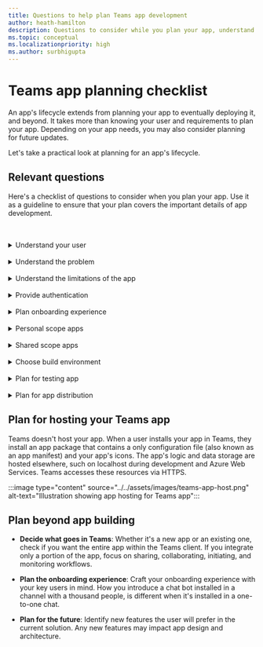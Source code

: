 ```yaml
---
title: Questions to help plan Teams app development
author: heath-hamilton
description: Questions to consider while you plan your app, understand your user and their needs, problems that your app solves, user authentication and their onboarding experience.
ms.topic: conceptual
ms.localizationpriority: high
ms.author: surbhigupta
---
```


# Teams app planning checklist

An app's lifecycle extends from planning your app to eventually deploying it, and beyond. It takes more than knowing your user and requirements to plan your app. Depending on your app needs, you may also consider planning for future updates.

Let's take a practical look at planning for an app's lifecycle.

## Relevant questions

Here's a checklist of questions to consider when you plan your app. Use it as a guideline to ensure that your plan covers the important details of app development.

<br>
<br>
<details>
<summary>Understand your user</summary>

Understanding the user and their concern are the first indicators of how a Teams app can help. Build your use case around the problem, determine how an app can solve it, and draw a solution. For more information, see [Understand your use cases](understand-use-cases.md)

| # | Consider... |
| --- | --- |
| 1 | Are the users primarily front-line workers on mobile clients? |
| 2 | Do you expect many guest users to need access to your app? |
| 3 | Do they use teams and channels or primarily group chats? |
| 4 | How technically sophisticated are your primary users? |
| 5 | Do you need a thorough onboarding experience or a few pointers might do? |

</details>
<br>
<details>
<summary>Understand the problem</summary>

| # | Consider... |
|--- | --- |
| 1 | What are the pros and cons of the current state system used by your users? |
| 2 | What are the issues faced by your users that you want to address? |
| 3 | What features or capabilities your users like and love in their current way of doing the process? |

</details>
<br>
<details>
<summary>Understand the limitations of the app</summary>

| # | Consider... |
| --- | --- |
| 1 | What are the challenges with back end integration of the current app? |
| 2 | Who owns the back end data - In-house or third-party? |
| 3 | Are there firewalls that impact the functioning of the app? |
| 4 | Are there APIs to access the data you need for functioning of your app? |

</details>
<br>
<details>
<summary>Provide authentication</summary>

Authentication is all about validating app users and securing the app and app users against unwarranted access. You can use an authentication method suitable for your app to validate app users who want to use the Teams app. For more information, see [Authenticate users in Microsoft Teams](../authentication/authentication.md)

| # | Consider...|
|--- | --- |
| 1 | Will the users access different views of data based on their roles? |
| 2 | Is there PII involved? |
| 3 | Will the interactions also be based on the user roles? |
| 4 | Will external users access the app? |

</details>
<br>
<details>
<summary>Plan onboarding experience</summary>

Building an awesome Teams app is all about finding the right combination of features to meet your user's needs. To provide your users with a seamless onboarding experience, you can create a step-by-step guide explaining how and what to do with your app. For example, see [Create Teams conversation bot](../../sbs-teams-conversation-bot.yml)

| # | Consider... |
| --- | --- |
| 1 | What happens when a user first configures your tab in a channel? |
| 2 | If you're sharing cards with a message extension, does it make sense to add a small link to a learn more page to help introduce users to what else your app can do? |
| 3 | Do you expect most people to already have some context of what your app is for, or to have already used your services in another context? |
| 4 | Are they coming to your app with no prior knowledge? |

</details>
<br>
<details>
<summary>Personal scope apps</summary>

| # | Consider... |
| --- | --- |
| 1 | Are there one-on-one interactions with the app required for privacy or other reasons? For example, checking leave balance or other private information. |
| 2 | Are they're going to be collaboration among users who might not have any common Teams? For example, finding upcoming organization wide events in a company. |
| 3 | Are there any personalized notifications or messages that need to be sent to a user throughout the Teams app experience? |

</details>
<br>
<details>
<summary>Shared scope apps</summary>

| # | Consider... |
| --- | --- |
| 1 | Is the information presented by the app, either in tab or through a bot, relevant and useful for most of the members in a Team? For example, Scrum app. |
| 2 | Could the app’s context change depending on the team in which it's added to? For example, Planner’s tasks are different in different teams. |
| 3 | Is it possible that all members in a persona who need to collaborate are a part of a single team? For example, agents working on a ticket. |

</details>
<br>
<details>
<summary>Choose build environment</summary>

With Teams, you can choose the build environment that best suits your app requirement. Use Teams Toolkit or other SDKs, such as C#, Blazor, Node.js, and more to get started. For more information, see [Plan your app with Teams features](../app-fundamentals-overview.md)

Suggestion: Options that help select the correct environment based on app needs.
</details>
<br>
<details>
<summary>Plan for testing app</summary>

After integrating your app with Microsoft Teams, you must test your app before publishing it. The ultimate goal is to get as many users for your app, therefore, ensure to test the app on multiple devices that users could use. For more information, see [Test your app](../build-and-test/test-app-overview.md)

Suggestion: Options that help determine the best testing environment for the app.
</details>
<br>
<details>
<summary>Plan for app distribution</summary>

You can provide your Microsoft Teams app to an individual, team, organization, or anyone who wants to use it. How you distribute depends on several factors, including users' needs, business and technical requirements, and your goals for the app. For more information, see [Distribute your Microsoft Teams app](../deploy-and-publish/apps-publish-overview.md)

Suggestion: Options that help determine the best distribution model.

</details>

## Plan for hosting your Teams app

Teams doesn't host your app. When a user installs your app in Teams, they install an app package that contains a only configuration file (also known as an app manifest) and your app's icons. The app's logic and data storage are hosted elsewhere, such on localhost during development and Azure Web Services. Teams accesses these resources via HTTPS.

:::image type="content" source="../../assets/images/teams-app-host.png" alt-text="Illustration showing app hosting for Teams app":::

## Plan beyond app building

- **Decide what goes in Teams**: Whether it's a new app or an existing one, check if you want the entire app within the Teams client. If you integrate only a portion of the app, focus on sharing, collaborating, initiating, and monitoring workflows.

- **Plan the onboarding experience**: Craft your onboarding experience with your key users in mind. How you introduce a chat bot installed in a channel with a thousand people, is different when it's installed in a one-to-one chat.

- **Plan for the future**: Identify new features the user will prefer in the current solution. Any new features may impact app design and architecture.
